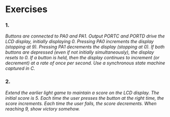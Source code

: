 # Exercises

### 1. 
*Buttons are connected to PA0 and PA1. Output PORTC and PORTD drive the LCD display, initially displaying 0. Pressing PA0 increments the display (stopping at 9). Pressing PA1 decrements the display (stopping at 0). If both buttons are depressed (even if not initially simultaneously), the display resets to 0. If a button is held, then the display continues to increment (or decrement) at a rate of once per second. Use a synchronous state machine captured in C.*
  
### 2. 
*Extend the earlier light game to maintain a score on the LCD display. The initial score is 5. Each time the user presses the button at the right time, the score increments. Each time the user fails, the score decrements. When reaching 9, show victory somehow.*

